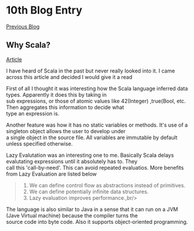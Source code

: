# 10th Blog Entry

[Previous Blog](https://github.com/aarhusdavid/CPSC_354_Blog/blob/master/9th_entry.md)

## Why Scala?

[Article](https://data-flair.training/blogs/why-scala/)

I have heard of Scala in the past but never really looked into it. I came across this article and decided I would give it a read <br/>

First of all I thought it was interesting how the Scala language inferred data types. Apparently it does this by taking in <br/>
sub expressions, or those of atomic values like 42(Integer) ,true(Bool, etc. Then aggregates this information to decide what <br/>
type an expression is.

Another feature was how it has no static variables or methods. It's use of a singleton object allows the user to develop under <br/>
a single object in the source file. All variables are immutable by default unless specified otherwise.

Lazy Evalutation was an interesting one to me. Basically Scala delays evalutating expressions until it absolutely has to. They <br/>
call this 'call-by-need'. This can avoid repeated evaluatios. More benefits from Lazy Evaluation are listed below <br/>

> 1.  We can define control flow as abstractions instead of primitives.<br/>
> 2. We can define potentially infinite data structures.<br/>
> 3. Lazy evaluation improves performance.,br/>

The language is also similar to Java in a sense that it can run on a JVM (Jave Virtual machine) because the compiler turns the <br/>
source code into byte code. Also it supports object-oriented programming.


